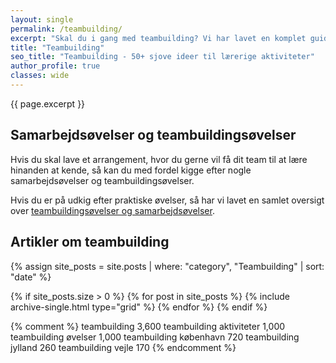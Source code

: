```yaml
---
layout: single
permalink: /teambuilding/
excerpt: "Skal du i gang med teambuilding? Vi har lavet en komplet guide til, hvordan du kan gribe teambuilding an (BONUS: gratis ideer til teambuilding)."
title: "Teambuilding"
seo_title: "Teambuilding - 50+ sjove ideer til lærerige aktiviteter"
author_profile: true
classes: wide
---
```


{{ page.excerpt }}

## Samarbejdsøvelser og teambuildingsøvelser

Hvis du skal lave et arrangement, hvor du gerne vil få dit team til at lære hinanden at kende, så kan du med fordel kigge efter nogle samarbejdsøvelser og teambuildingsøvelser.

Hvis du er på udkig efter praktiske øvelser, så har vi lavet en samlet oversigt over [teambuildingsøvelser og samarbejdsøvelser](/samarbejdsovelser/).

## Artikler om teambuilding

{% assign site_posts = site.posts | where: "category", "Teambuilding" | sort: "date" %}

<div class="feature__wrapper">

{% if site_posts.size > 0 %}
  {% for post in site_posts %}
    {% include archive-single.html type="grid" %}
  {% endfor %}
{% endif %}

</div>

{% comment %}
teambuilding 3,600
teambuilding aktiviteter 1,000
teambuilding øvelser 1,000
teambuilding københavn 720
teambuilding jylland 260
teambuilding vejle 170
{% endcomment %}
